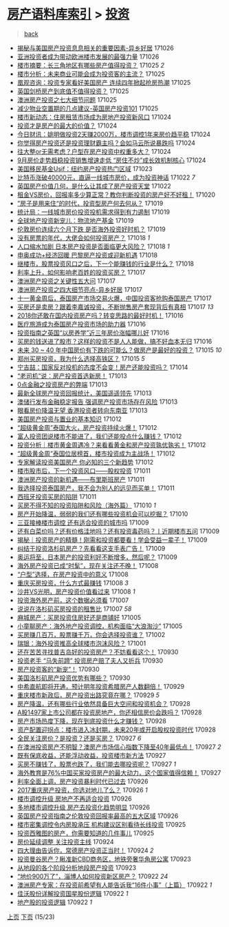[房产语料库索引](../../README.md)  > [投资](投资.md)
====
> [back](../README.md)

- [揭秘与美国房产投资息息相关的重要因素-异乡好居](http://jkwz.applinzi.com/ittc/7028704497768072208.html#%E6%8F%AD%E7%A7%98%E4%B8%8E%E7%BE%8E%E5%9B%BD%E6%88%BF%E4%BA%A7%E6%8A%95%E8%B5%84%E6%81%AF%E6%81%AF%E7%9B%B8%E5%85%B3%E7%9A%84%E9%87%8D%E8%A6%81%E5%9B%A0%E7%B4%A0-%E5%BC%82%E4%B9%A1%E5%A5%BD%E5%B1%85) 171026  
- [亚洲投资者成为带动欧洲楼市发展的最强力量](http://jkwz.applinzi.com/ittc/7028696929867924497.html#%E4%BA%9A%E6%B4%B2%E6%8A%95%E8%B5%84%E8%80%85%E6%88%90%E4%B8%BA%E5%B8%A6%E5%8A%A8%E6%AC%A7%E6%B4%B2%E6%A5%BC%E5%B8%82%E5%8F%91%E5%B1%95%E7%9A%84%E6%9C%80%E5%BC%BA%E5%8A%9B%E9%87%8F) 171026  
- [楼市摘要：长三角地区有哪些房产值得投资？](http://jkwz.applinzi.com/ittc/7028473532139439121.html#%E6%A5%BC%E5%B8%82%E6%91%98%E8%A6%81%EF%BC%9A%E9%95%BF%E4%B8%89%E8%A7%92%E5%9C%B0%E5%8C%BA%E6%9C%89%E5%93%AA%E4%BA%9B%E6%88%BF%E4%BA%A7%E5%80%BC%E5%BE%97%E6%8A%95%E8%B5%84%EF%BC%9F) 171025 *2* 
- [楼市分析：未来商业可能会成为投资客的主流？](http://jkwz.applinzi.com/ittc/7028444383186256912.html#%E6%A5%BC%E5%B8%82%E5%88%86%E6%9E%90%EF%BC%9A%E6%9C%AA%E6%9D%A5%E5%95%86%E4%B8%9A%E5%8F%AF%E8%83%BD%E4%BC%9A%E6%88%90%E4%B8%BA%E6%8A%95%E8%B5%84%E5%AE%A2%E7%9A%84%E4%B8%BB%E6%B5%81%EF%BC%9F) 171025  
- [凰观咨询：投资专家看好美国房产 连续四年掀起抢房热潮](http://jkwz.applinzi.com/ittc/7028437643631789073.html#%E5%87%B0%E8%A7%82%E5%92%A8%E8%AF%A2%EF%BC%9A%E6%8A%95%E8%B5%84%E4%B8%93%E5%AE%B6%E7%9C%8B%E5%A5%BD%E7%BE%8E%E5%9B%BD%E6%88%BF%E4%BA%A7+%E8%BF%9E%E7%BB%AD%E5%9B%9B%E5%B9%B4%E6%8E%80%E8%B5%B7%E6%8A%A2%E6%88%BF%E7%83%AD%E6%BD%AE) 171025  
- [英国剑桥房产到底值不值得投资？](http://jkwz.applinzi.com/ittc/7028437692650619921.html#%E8%8B%B1%E5%9B%BD%E5%89%91%E6%A1%A5%E6%88%BF%E4%BA%A7%E5%88%B0%E5%BA%95%E5%80%BC%E4%B8%8D%E5%80%BC%E5%BE%97%E6%8A%95%E8%B5%84%EF%BC%9F) 171025  
- [澳洲房产投资之七大细节问题](http://jkwz.applinzi.com/ittc/7028326012721562641.html#%E6%BE%B3%E6%B4%B2%E6%88%BF%E4%BA%A7%E6%8A%95%E8%B5%84%E4%B9%8B%E4%B8%83%E5%A4%A7%E7%BB%86%E8%8A%82%E9%97%AE%E9%A2%98) 171025  
- [减少物业空置期的几点建议-英国房产投资101](http://jkwz.applinzi.com/ittc/7028309749370717200.html#%E5%87%8F%E5%B0%91%E7%89%A9%E4%B8%9A%E7%A9%BA%E7%BD%AE%E6%9C%9F%E7%9A%84%E5%87%A0%E7%82%B9%E5%BB%BA%E8%AE%AE-%E8%8B%B1%E5%9B%BD%E6%88%BF%E4%BA%A7%E6%8A%95%E8%B5%84101) 171025  
- [楼市新动态：住房租赁市场成为房地产投资新风口](http://jkwz.applinzi.com/ittc/7028068378911179793.html#%E6%A5%BC%E5%B8%82%E6%96%B0%E5%8A%A8%E6%80%81%EF%BC%9A%E4%BD%8F%E6%88%BF%E7%A7%9F%E8%B5%81%E5%B8%82%E5%9C%BA%E6%88%90%E4%B8%BA%E6%88%BF%E5%9C%B0%E4%BA%A7%E6%8A%95%E8%B5%84%E6%96%B0%E9%A3%8E%E5%8F%A3) 171024  
- [投资才是房产的最大的价值？](http://jkwz.applinzi.com/ittc/7028050494310843409.html#%E6%8A%95%E8%B5%84%E6%89%8D%E6%98%AF%E6%88%BF%E4%BA%A7%E7%9A%84%E6%9C%80%E5%A4%A7%E7%9A%84%E4%BB%B7%E5%80%BC%EF%BC%9F) 171024  
- [今日财讯：姚明做投资2天赚2000万，楼市调控1年来房价趋平稳](http://jkwz.applinzi.com/ittc/7028028818978243601.html#%E4%BB%8A%E6%97%A5%E8%B4%A2%E8%AE%AF%EF%BC%9A%E5%A7%9A%E6%98%8E%E5%81%9A%E6%8A%95%E8%B5%842%E5%A4%A9%E8%B5%9A2000%E4%B8%87%EF%BC%8C%E6%A5%BC%E5%B8%82%E8%B0%83%E6%8E%A71%E5%B9%B4%E6%9D%A5%E6%88%BF%E4%BB%B7%E8%B6%8B%E5%B9%B3%E7%A8%B3) 171024  
- [你觉得房产投资还是投资理财霸主吗？会如马云所说暴跌吗](http://jkwz.applinzi.com/ittc/7027993972956464145.html#%E4%BD%A0%E8%A7%89%E5%BE%97%E6%88%BF%E4%BA%A7%E6%8A%95%E8%B5%84%E8%BF%98%E6%98%AF%E6%8A%95%E8%B5%84%E7%90%86%E8%B4%A2%E9%9C%B8%E4%B8%BB%E5%90%97%EF%BC%9F%E4%BC%9A%E5%A6%82%E9%A9%AC%E4%BA%91%E6%89%80%E8%AF%B4%E6%9A%B4%E8%B7%8C%E5%90%97) 171024  
- [往大整or无需考虑？户型在房产投资中权重多大？](http://jkwz.applinzi.com/ittc/7027919829707785232.html#%E5%BE%80%E5%A4%A7%E6%95%B4or%E6%97%A0%E9%9C%80%E8%80%83%E8%99%91%EF%BC%9F%E6%88%B7%E5%9E%8B%E5%9C%A8%E6%88%BF%E4%BA%A7%E6%8A%95%E8%B5%84%E4%B8%AD%E6%9D%83%E9%87%8D%E5%A4%9A%E5%A4%A7%EF%BC%9F) 171024  
- [9月房价走势趋稳投资销售增速走低 “房住不炒”成长效机制核心](http://jkwz.applinzi.com/ittc/7027916617839805457.html#9%E6%9C%88%E6%88%BF%E4%BB%B7%E8%B5%B0%E5%8A%BF%E8%B6%8B%E7%A8%B3%E6%8A%95%E8%B5%84%E9%94%80%E5%94%AE%E5%A2%9E%E9%80%9F%E8%B5%B0%E4%BD%8E+%E2%80%9C%E6%88%BF%E4%BD%8F%E4%B8%8D%E7%82%92%E2%80%9D%E6%88%90%E9%95%BF%E6%95%88%E6%9C%BA%E5%88%B6%E6%A0%B8%E5%BF%83) 171024  
- [美国移民基金Usif：纽约房产投资热门区域](http://jkwz.applinzi.com/ittc/7027634935849026576.html#%E7%BE%8E%E5%9B%BD%E7%A7%BB%E6%B0%91%E5%9F%BA%E9%87%91Usif%EF%BC%9A%E7%BA%BD%E7%BA%A6%E6%88%BF%E4%BA%A7%E6%8A%95%E8%B5%84%E7%83%AD%E9%97%A8%E5%8C%BA%E5%9F%9F) 171023  
- [比特币涨破40000元，直逼一线城市房价，成为投资神话](http://jkwz.applinzi.com/ittc/7027372962590753808.html#%E6%AF%94%E7%89%B9%E5%B8%81%E6%B6%A8%E7%A0%B440000%E5%85%83%EF%BC%8C%E7%9B%B4%E9%80%BC%E4%B8%80%E7%BA%BF%E5%9F%8E%E5%B8%82%E6%88%BF%E4%BB%B7%EF%BC%8C%E6%88%90%E4%B8%BA%E6%8A%95%E8%B5%84%E7%A5%9E%E8%AF%9D) 171022 *7* 
- [英国房产价值几何，是什么让其成了房产投资天堂](http://jkwz.applinzi.com/ittc/7027223804424750096.html#%E8%8B%B1%E5%9B%BD%E6%88%BF%E4%BA%A7%E4%BB%B7%E5%80%BC%E5%87%A0%E4%BD%95%EF%BC%8C%E6%98%AF%E4%BB%80%E4%B9%88%E8%AE%A9%E5%85%B6%E6%88%90%E4%BA%86%E6%88%BF%E4%BA%A7%E6%8A%95%E8%B5%84%E5%A4%A9%E5%A0%82) 171022  
- [租金VS房价，回报率多少算正常？教你判断投资的房产好不好租！](http://jkwz.applinzi.com/ittc/7026610197592802321.html#%E7%A7%9F%E9%87%91VS%E6%88%BF%E4%BB%B7%EF%BC%8C%E5%9B%9E%E6%8A%A5%E7%8E%87%E5%A4%9A%E5%B0%91%E7%AE%97%E6%AD%A3%E5%B8%B8%EF%BC%9F%E6%95%99%E4%BD%A0%E5%88%A4%E6%96%AD%E6%8A%95%E8%B5%84%E7%9A%84%E6%88%BF%E4%BA%A7%E5%A5%BD%E4%B8%8D%E5%A5%BD%E7%A7%9F%EF%BC%81) 171020  
- [”房子是用来住“的时代，投资型房产何去何从？](http://jkwz.applinzi.com/ittc/7026255984174040080.html#%E2%80%9D%E6%88%BF%E5%AD%90%E6%98%AF%E7%94%A8%E6%9D%A5%E4%BD%8F%E2%80%9C%E7%9A%84%E6%97%B6%E4%BB%A3%EF%BC%8C%E6%8A%95%E8%B5%84%E5%9E%8B%E6%88%BF%E4%BA%A7%E4%BD%95%E5%8E%BB%E4%BD%95%E4%BB%8E%EF%BC%9F) 171019  
- [统计局：一线城市房价投资投机需求得到有力遏制](http://jkwz.applinzi.com/ittc/7026126831709848593.html#%E7%BB%9F%E8%AE%A1%E5%B1%80%EF%BC%9A%E4%B8%80%E7%BA%BF%E5%9F%8E%E5%B8%82%E6%88%BF%E4%BB%B7%E6%8A%95%E8%B5%84%E6%8A%95%E6%9C%BA%E9%9C%80%E6%B1%82%E5%BE%97%E5%88%B0%E6%9C%89%E5%8A%9B%E9%81%8F%E5%88%B6) 171019  
- [全球地产投资新宠儿：物流地产基金](http://jkwz.applinzi.com/ittc/7026109212743173136.html#%E5%85%A8%E7%90%83%E5%9C%B0%E4%BA%A7%E6%8A%95%E8%B5%84%E6%96%B0%E5%AE%A0%E5%84%BF%EF%BC%9A%E7%89%A9%E6%B5%81%E5%9C%B0%E4%BA%A7%E5%9F%BA%E9%87%91) 171019  
- [伦敦房价连续六个月下跌 是否海外投资好时机？](http://jkwz.applinzi.com/ittc/7026091745161511952.html#%E4%BC%A6%E6%95%A6%E6%88%BF%E4%BB%B7%E8%BF%9E%E7%BB%AD%E5%85%AD%E4%B8%AA%E6%9C%88%E4%B8%8B%E8%B7%8C+%E6%98%AF%E5%90%A6%E6%B5%B7%E5%A4%96%E6%8A%95%E8%B5%84%E5%A5%BD%E6%97%B6%E6%9C%BA%EF%BC%9F) 171019  
- [没有房票的年代，大佬会如何投资房产？](http://jkwz.applinzi.com/ittc/7025854889488548881.html#%E6%B2%A1%E6%9C%89%E6%88%BF%E7%A5%A8%E7%9A%84%E5%B9%B4%E4%BB%A3%EF%BC%8C%E5%A4%A7%E4%BD%AC%E4%BC%9A%E5%A6%82%E4%BD%95%E6%8A%95%E8%B5%84%E6%88%BF%E4%BA%A7%EF%BC%9F) 171018 *1* 
- [人口缩水加剧 日本房产投资是否面临更大风险？](http://jkwz.applinzi.com/ittc/7025793857093108753.html#%E4%BA%BA%E5%8F%A3%E7%BC%A9%E6%B0%B4%E5%8A%A0%E5%89%A7+%E6%97%A5%E6%9C%AC%E6%88%BF%E4%BA%A7%E6%8A%95%E8%B5%84%E6%98%AF%E5%90%A6%E9%9D%A2%E4%B8%B4%E6%9B%B4%E5%A4%A7%E9%A3%8E%E9%99%A9%EF%BC%9F) 171018 *1* 
- [申奥成功+经济回暖 巴黎房产投资或迎新机遇](http://jkwz.applinzi.com/ittc/7025740197994693648.html#%E7%94%B3%E5%A5%A5%E6%88%90%E5%8A%9F%2B%E7%BB%8F%E6%B5%8E%E5%9B%9E%E6%9A%96+%E5%B7%B4%E9%BB%8E%E6%88%BF%E4%BA%A7%E6%8A%95%E8%B5%84%E6%88%96%E8%BF%8E%E6%96%B0%E6%9C%BA%E9%81%87) 171018  
- [继楼市，股票投资风口之后，下一个能赚钱的行业是什么？](http://jkwz.applinzi.com/ittc/7025420181281702929.html#%E7%BB%A7%E6%A5%BC%E5%B8%82%EF%BC%8C%E8%82%A1%E7%A5%A8%E6%8A%95%E8%B5%84%E9%A3%8E%E5%8F%A3%E4%B9%8B%E5%90%8E%EF%BC%8C%E4%B8%8B%E4%B8%80%E4%B8%AA%E8%83%BD%E8%B5%9A%E9%92%B1%E7%9A%84%E8%A1%8C%E4%B8%9A%E6%98%AF%E4%BB%80%E4%B9%88%EF%BC%9F) 171018  
- [利率上升，如何影响老百姓的投资买房？](http://jkwz.applinzi.com/ittc/7025414070457598993.html#%E5%88%A9%E7%8E%87%E4%B8%8A%E5%8D%87%EF%BC%8C%E5%A6%82%E4%BD%95%E5%BD%B1%E5%93%8D%E8%80%81%E7%99%BE%E5%A7%93%E7%9A%84%E6%8A%95%E8%B5%84%E4%B9%B0%E6%88%BF%EF%BC%9F) 171017  
- [澳洲房产投资之关键性五大问](http://jkwz.applinzi.com/ittc/7025376704984515601.html#%E6%BE%B3%E6%B4%B2%E6%88%BF%E4%BA%A7%E6%8A%95%E8%B5%84%E4%B9%8B%E5%85%B3%E9%94%AE%E6%80%A7%E4%BA%94%E5%A4%A7%E9%97%AE) 171017  
- [澳洲房产投资之四大细节亮点-异乡好居](http://jkwz.applinzi.com/ittc/7025376219669988369.html#%E6%BE%B3%E6%B4%B2%E6%88%BF%E4%BA%A7%E6%8A%95%E8%B5%84%E4%B9%8B%E5%9B%9B%E5%A4%A7%E7%BB%86%E8%8A%82%E4%BA%AE%E7%82%B9-%E5%BC%82%E4%B9%A1%E5%A5%BD%E5%B1%85) 171017  
- [十一黄金周后，泰国房产市场交易火爆，中国投资客抢购泰国房产](http://jkwz.applinzi.com/ittc/7025349170527994896.html#%E5%8D%81%E4%B8%80%E9%BB%84%E9%87%91%E5%91%A8%E5%90%8E%EF%BC%8C%E6%B3%B0%E5%9B%BD%E6%88%BF%E4%BA%A7%E5%B8%82%E5%9C%BA%E4%BA%A4%E6%98%93%E7%81%AB%E7%88%86%EF%BC%8C%E4%B8%AD%E5%9B%BD%E6%8A%95%E8%B5%84%E5%AE%A2%E6%8A%A2%E8%B4%AD%E6%B3%B0%E5%9B%BD%E6%88%BF%E4%BA%A7) 171017  
- [买房还是卖房？跟着李嘉诚投资，不断抛售房产套现背后有真相](http://jkwz.applinzi.com/ittc/7025341205142045713.html#%E4%B9%B0%E6%88%BF%E8%BF%98%E6%98%AF%E5%8D%96%E6%88%BF%EF%BC%9F%E8%B7%9F%E7%9D%80%E6%9D%8E%E5%98%89%E8%AF%9A%E6%8A%95%E8%B5%84%EF%BC%8C%E4%B8%8D%E6%96%AD%E6%8A%9B%E5%94%AE%E6%88%BF%E4%BA%A7%E5%A5%97%E7%8E%B0%E8%83%8C%E5%90%8E%E6%9C%89%E7%9C%9F%E7%9B%B8) 171017 *13* 
- [2018你还敢在国内投资房产吗？转变思路的最好时机！](http://jkwz.applinzi.com/ittc/7025076256461292561.html#2018%E4%BD%A0%E8%BF%98%E6%95%A2%E5%9C%A8%E5%9B%BD%E5%86%85%E6%8A%95%E8%B5%84%E6%88%BF%E4%BA%A7%E5%90%97%EF%BC%9F%E8%BD%AC%E5%8F%98%E6%80%9D%E8%B7%AF%E7%9A%84%E6%9C%80%E5%A5%BD%E6%97%B6%E6%9C%BA%EF%BC%81) 171016  
- [医疗旅游成为泰国房产投资市场的助力器](http://jkwz.applinzi.com/ittc/7025002036477821969.html#%E5%8C%BB%E7%96%97%E6%97%85%E6%B8%B8%E6%88%90%E4%B8%BA%E6%B3%B0%E5%9B%BD%E6%88%BF%E4%BA%A7%E6%8A%95%E8%B5%84%E5%B8%82%E5%9C%BA%E7%9A%84%E5%8A%A9%E5%8A%9B%E5%99%A8) 171016  
- [投资指南之英国“以房养学”近三年房价涨幅哪儿好](http://jkwz.applinzi.com/ittc/7024984757115552784.html#%E6%8A%95%E8%B5%84%E6%8C%87%E5%8D%97%E4%B9%8B%E8%8B%B1%E5%9B%BD%E2%80%9C%E4%BB%A5%E6%88%BF%E5%85%BB%E5%AD%A6%E2%80%9D%E8%BF%91%E4%B8%89%E5%B9%B4%E6%88%BF%E4%BB%B7%E6%B6%A8%E5%B9%85%E5%93%AA%E5%84%BF%E5%A5%BD) 171016  
- [买房的钱送进了股市？这样的投资不是人人能做，搞不好血本无归](http://jkwz.applinzi.com/ittc/7024970884635427857.html#%E4%B9%B0%E6%88%BF%E7%9A%84%E9%92%B1%E9%80%81%E8%BF%9B%E4%BA%86%E8%82%A1%E5%B8%82%EF%BC%9F%E8%BF%99%E6%A0%B7%E7%9A%84%E6%8A%95%E8%B5%84%E4%B8%8D%E6%98%AF%E4%BA%BA%E4%BA%BA%E8%83%BD%E5%81%9A%EF%BC%8C%E6%90%9E%E4%B8%8D%E5%A5%BD%E8%A1%80%E6%9C%AC%E6%97%A0%E5%BD%92) 171016  
- [未来 30 ~ 40 年中国房价有下跌的可能么？做房产是最好的投资？](http://jkwz.applinzi.com/ittc/7024738610681742353.html#%E6%9C%AA%E6%9D%A5+30+%7E+40+%E5%B9%B4%E4%B8%AD%E5%9B%BD%E6%88%BF%E4%BB%B7%E6%9C%89%E4%B8%8B%E8%B7%8C%E7%9A%84%E5%8F%AF%E8%83%BD%E4%B9%88%EF%BC%9F%E5%81%9A%E6%88%BF%E4%BA%A7%E6%98%AF%E6%9C%80%E5%A5%BD%E7%9A%84%E6%8A%95%E8%B5%84%EF%BC%9F) 171015 *10* 
- [郑州买房投资，我为什么选择高铁区？](http://jkwz.applinzi.com/ittc/7024601214367564816.html#%E9%83%91%E5%B7%9E%E4%B9%B0%E6%88%BF%E6%8A%95%E8%B5%84%EF%BC%8C%E6%88%91%E4%B8%BA%E4%BB%80%E4%B9%88%E9%80%89%E6%8B%A9%E9%AB%98%E9%93%81%E5%8C%BA%EF%BC%9F) 171015 *5* 
- [宁吉喆：国家反对投机的态度不会变！房产还能投资吗？](http://jkwz.applinzi.com/ittc/7024265904605627409.html#%E5%AE%81%E5%90%89%E5%96%86%EF%BC%9A%E5%9B%BD%E5%AE%B6%E5%8F%8D%E5%AF%B9%E6%8A%95%E6%9C%BA%E7%9A%84%E6%80%81%E5%BA%A6%E4%B8%8D%E4%BC%9A%E5%8F%98%EF%BC%81%E6%88%BF%E4%BA%A7%E8%BF%98%E8%83%BD%E6%8A%95%E8%B5%84%E5%90%97%EF%BC%9F) 171014  
- [“老司机”说：房产投资首选新房！](http://jkwz.applinzi.com/ittc/7024072037344216080.html#%E2%80%9C%E8%80%81%E5%8F%B8%E6%9C%BA%E2%80%9D%E8%AF%B4%EF%BC%9A%E6%88%BF%E4%BA%A7%E6%8A%95%E8%B5%84%E9%A6%96%E9%80%89%E6%96%B0%E6%88%BF%EF%BC%81) 171013  
- [0点金融之投资房产的弊端](http://jkwz.applinzi.com/ittc/7024057195623351313.html#0%E7%82%B9%E9%87%91%E8%9E%8D%E4%B9%8B%E6%8A%95%E8%B5%84%E6%88%BF%E4%BA%A7%E7%9A%84%E5%BC%8A%E7%AB%AF) 171013  
- [最新全球房产投资回报统计，美国遥遥领先](http://jkwz.applinzi.com/ittc/7023980093758768144.html#%E6%9C%80%E6%96%B0%E5%85%A8%E7%90%83%E6%88%BF%E4%BA%A7%E6%8A%95%E8%B5%84%E5%9B%9E%E6%8A%A5%E7%BB%9F%E8%AE%A1%EF%BC%8C%E7%BE%8E%E5%9B%BD%E9%81%A5%E9%81%A5%E9%A2%86%E5%85%88) 171013  
- [澳储行发布金融稳定报告 强调房产投资市场存在风险](http://jkwz.applinzi.com/ittc/7023957190094881808.html#%E6%BE%B3%E5%82%A8%E8%A1%8C%E5%8F%91%E5%B8%83%E9%87%91%E8%9E%8D%E7%A8%B3%E5%AE%9A%E6%8A%A5%E5%91%8A+%E5%BC%BA%E8%B0%83%E6%88%BF%E4%BA%A7%E6%8A%95%E8%B5%84%E5%B8%82%E5%9C%BA%E5%AD%98%E5%9C%A8%E9%A3%8E%E9%99%A9) 171013  
- [眼看房价降温无望 香港投资者转向东南亚](http://jkwz.applinzi.com/ittc/7023865187277472785.html#%E7%9C%BC%E7%9C%8B%E6%88%BF%E4%BB%B7%E9%99%8D%E6%B8%A9%E6%97%A0%E6%9C%9B+%E9%A6%99%E6%B8%AF%E6%8A%95%E8%B5%84%E8%80%85%E8%BD%AC%E5%90%91%E4%B8%9C%E5%8D%97%E4%BA%9A) 171013  
- [美国房产投资与置业的基本知识](http://jkwz.applinzi.com/ittc/7023691976724186128.html#%E7%BE%8E%E5%9B%BD%E6%88%BF%E4%BA%A7%E6%8A%95%E8%B5%84%E4%B8%8E%E7%BD%AE%E4%B8%9A%E7%9A%84%E5%9F%BA%E6%9C%AC%E7%9F%A5%E8%AF%86) 171012  
- [“超级黄金周”泰国大火，房产投资持续火爆！](http://jkwz.applinzi.com/ittc/7023567007398757392.html#%E2%80%9C%E8%B6%85%E7%BA%A7%E9%BB%84%E9%87%91%E5%91%A8%E2%80%9D%E6%B3%B0%E5%9B%BD%E5%A4%A7%E7%81%AB%EF%BC%8C%E6%88%BF%E4%BA%A7%E6%8A%95%E8%B5%84%E6%8C%81%E7%BB%AD%E7%81%AB%E7%88%86%EF%BC%81) 171012  
- [富人投资团说楼市不能进了，我们还能投点什么赚钱？](http://jkwz.applinzi.com/ittc/7023566025621242897.html#%E5%AF%8C%E4%BA%BA%E6%8A%95%E8%B5%84%E5%9B%A2%E8%AF%B4%E6%A5%BC%E5%B8%82%E4%B8%8D%E8%83%BD%E8%BF%9B%E4%BA%86%EF%BC%8C%E6%88%91%E4%BB%AC%E8%BF%98%E8%83%BD%E6%8A%95%E7%82%B9%E4%BB%80%E4%B9%88%E8%B5%9A%E9%92%B1%EF%BC%9F) 171012  
- [投资分析｜楼市黄金周遇冷？来看看黄金和房产投资孰优孰劣！](http://jkwz.applinzi.com/ittc/7023520380189410321.html#%E6%8A%95%E8%B5%84%E5%88%86%E6%9E%90%EF%BD%9C%E6%A5%BC%E5%B8%82%E9%BB%84%E9%87%91%E5%91%A8%E9%81%87%E5%86%B7%EF%BC%9F%E6%9D%A5%E7%9C%8B%E7%9C%8B%E9%BB%84%E9%87%91%E5%92%8C%E6%88%BF%E4%BA%A7%E6%8A%95%E8%B5%84%E5%AD%B0%E4%BC%98%E5%AD%B0%E5%8A%A3%EF%BC%81) 171012  
- [“超级黄金周”泰国位居榜首，楼市投资成为主战场！](http://jkwz.applinzi.com/ittc/7023503990543877136.html#%E2%80%9C%E8%B6%85%E7%BA%A7%E9%BB%84%E9%87%91%E5%91%A8%E2%80%9D%E6%B3%B0%E5%9B%BD%E4%BD%8D%E5%B1%85%E6%A6%9C%E9%A6%96%EF%BC%8C%E6%A5%BC%E5%B8%82%E6%8A%95%E8%B5%84%E6%88%90%E4%B8%BA%E4%B8%BB%E6%88%98%E5%9C%BA%EF%BC%81) 171012  
- [专家解读投资美国房产 你必知的三个新趋势](http://jkwz.applinzi.com/ittc/7023483695112127504.html#%E4%B8%93%E5%AE%B6%E8%A7%A3%E8%AF%BB%E6%8A%95%E8%B5%84%E7%BE%8E%E5%9B%BD%E6%88%BF%E4%BA%A7+%E4%BD%A0%E5%BF%85%E7%9F%A5%E7%9A%84%E4%B8%89%E4%B8%AA%E6%96%B0%E8%B6%8B%E5%8A%BF) 171012  
- [楼市股市后，下一个投资风口——股权投资](http://jkwz.applinzi.com/ittc/7023202463677678608.html#%E6%A5%BC%E5%B8%82%E8%82%A1%E5%B8%82%E5%90%8E%EF%BC%8C%E4%B8%8B%E4%B8%80%E4%B8%AA%E6%8A%95%E8%B5%84%E9%A3%8E%E5%8F%A3%E2%80%94%E2%80%94%E8%82%A1%E6%9D%83%E6%8A%95%E8%B5%84) 171011  
- [澳洲房产投资的新机遇——布里斯班房产](http://jkwz.applinzi.com/ittc/7023185754740753425.html#%E6%BE%B3%E6%B4%B2%E6%88%BF%E4%BA%A7%E6%8A%95%E8%B5%84%E7%9A%84%E6%96%B0%E6%9C%BA%E9%81%87%E2%80%94%E2%80%94%E5%B8%83%E9%87%8C%E6%96%AF%E7%8F%AD%E6%88%BF%E4%BA%A7) 171011  
- [我选择投资泰国房产，我不会为别人的远见而买单！](http://jkwz.applinzi.com/ittc/7023153561947603984.html#%E6%88%91%E9%80%89%E6%8B%A9%E6%8A%95%E8%B5%84%E6%B3%B0%E5%9B%BD%E6%88%BF%E4%BA%A7%EF%BC%8C%E6%88%91%E4%B8%8D%E4%BC%9A%E4%B8%BA%E5%88%AB%E4%BA%BA%E7%9A%84%E8%BF%9C%E8%A7%81%E8%80%8C%E4%B9%B0%E5%8D%95%EF%BC%81) 171011  
- [西班牙投资买房的陷阱](http://jkwz.applinzi.com/ittc/7023100444036039696.html#%E8%A5%BF%E7%8F%AD%E7%89%99%E6%8A%95%E8%B5%84%E4%B9%B0%E6%88%BF%E7%9A%84%E9%99%B7%E9%98%B1) 171011  
- [买房不得不知的投资陷阱和风险（海外篇）](http://jkwz.applinzi.com/ittc/7022862981023663121.html#%E4%B9%B0%E6%88%BF%E4%B8%8D%E5%BE%97%E4%B8%8D%E7%9F%A5%E7%9A%84%E6%8A%95%E8%B5%84%E9%99%B7%E9%98%B1%E5%92%8C%E9%A3%8E%E9%99%A9%EF%BC%88%E6%B5%B7%E5%A4%96%E7%AF%87%EF%BC%89) 171010 *1* 
- [房产开始降温，弱弱的我们还有哪些投资机会可以挖掘？](http://jkwz.applinzi.com/ittc/7022761819779892241.html#%E6%88%BF%E4%BA%A7%E5%BC%80%E5%A7%8B%E9%99%8D%E6%B8%A9%EF%BC%8C%E5%BC%B1%E5%BC%B1%E7%9A%84%E6%88%91%E4%BB%AC%E8%BF%98%E6%9C%89%E5%93%AA%E4%BA%9B%E6%8A%95%E8%B5%84%E6%9C%BA%E4%BC%9A%E5%8F%AF%E4%BB%A5%E6%8C%96%E6%8E%98%EF%BC%9F) 171010  
- [三亚接棒楼市调控 还有适合投资的城市吗](http://jkwz.applinzi.com/ittc/7022535756747375633.html#%E4%B8%89%E4%BA%9A%E6%8E%A5%E6%A3%92%E6%A5%BC%E5%B8%82%E8%B0%83%E6%8E%A7+%E8%BF%98%E6%9C%89%E9%80%82%E5%90%88%E6%8A%95%E8%B5%84%E7%9A%84%E5%9F%8E%E5%B8%82%E5%90%97) 171009  
- [还有白菜价吗？还有价格洼地吗？还有投资毒药吗？丨近期楼市五问](http://jkwz.applinzi.com/ittc/7022510319417689105.html#%E8%BF%98%E6%9C%89%E7%99%BD%E8%8F%9C%E4%BB%B7%E5%90%97%EF%BC%9F%E8%BF%98%E6%9C%89%E4%BB%B7%E6%A0%BC%E6%B4%BC%E5%9C%B0%E5%90%97%EF%BC%9F%E8%BF%98%E6%9C%89%E6%8A%95%E8%B5%84%E6%AF%92%E8%8D%AF%E5%90%97%EF%BC%9F%E4%B8%A8%E8%BF%91%E6%9C%9F%E6%A5%BC%E5%B8%82%E4%BA%94%E9%97%AE) 171009  
- [揭秘｜投资房产的精髓！刚需和投资都要看！学会受益一辈子！](http://jkwz.applinzi.com/ittc/7022443135467258896.html#%E6%8F%AD%E7%A7%98%EF%BD%9C%E6%8A%95%E8%B5%84%E6%88%BF%E4%BA%A7%E7%9A%84%E7%B2%BE%E9%AB%93%EF%BC%81%E5%88%9A%E9%9C%80%E5%92%8C%E6%8A%95%E8%B5%84%E9%83%BD%E8%A6%81%E7%9C%8B%EF%BC%81%E5%AD%A6%E4%BC%9A%E5%8F%97%E7%9B%8A%E4%B8%80%E8%BE%88%E5%AD%90%EF%BC%81) 171009  
- [纠结于投资洛杉矶房产？先看看这支手表广告！](http://jkwz.applinzi.com/ittc/7022406160194470928.html#%E7%BA%A0%E7%BB%93%E4%BA%8E%E6%8A%95%E8%B5%84%E6%B4%9B%E6%9D%89%E7%9F%B6%E6%88%BF%E4%BA%A7%EF%BC%9F%E5%85%88%E7%9C%8B%E7%9C%8B%E8%BF%99%E6%94%AF%E6%89%8B%E8%A1%A8%E5%B9%BF%E5%91%8A%EF%BC%81) 171009  
- [奥运将至，日本房产的投资利好不断增多，然后呢？](http://jkwz.applinzi.com/ittc/7022378652497609745.html#%E5%A5%A5%E8%BF%90%E5%B0%86%E8%87%B3%EF%BC%8C%E6%97%A5%E6%9C%AC%E6%88%BF%E4%BA%A7%E7%9A%84%E6%8A%95%E8%B5%84%E5%88%A9%E5%A5%BD%E4%B8%8D%E6%96%AD%E5%A2%9E%E5%A4%9A%EF%BC%8C%E7%84%B6%E5%90%8E%E5%91%A2%EF%BC%9F) 171009  
- [海外房产投资已成“时髦”，现在关注还不晚！](http://jkwz.applinzi.com/ittc/7019622657077806096.html#%E6%B5%B7%E5%A4%96%E6%88%BF%E4%BA%A7%E6%8A%95%E8%B5%84%E5%B7%B2%E6%88%90%E2%80%9C%E6%97%B6%E9%AB%A6%E2%80%9D%EF%BC%8C%E7%8E%B0%E5%9C%A8%E5%85%B3%E6%B3%A8%E8%BF%98%E4%B8%8D%E6%99%9A%EF%BC%81) 171008  
- [“户型”选择，在房产投资中的意义](http://jkwz.applinzi.com/ittc/7022100410704331793.html#%E2%80%9C%E6%88%B7%E5%9E%8B%E2%80%9D%E9%80%89%E6%8B%A9%EF%BC%8C%E5%9C%A8%E6%88%BF%E4%BA%A7%E6%8A%95%E8%B5%84%E4%B8%AD%E7%9A%84%E6%84%8F%E4%B9%89) 171008  
- [重庆买房投资，什么方式最赚钱](http://jkwz.applinzi.com/ittc/7022085304448713745.html#%E9%87%8D%E5%BA%86%E4%B9%B0%E6%88%BF%E6%8A%95%E8%B5%84%EF%BC%8C%E4%BB%80%E4%B9%88%E6%96%B9%E5%BC%8F%E6%9C%80%E8%B5%9A%E9%92%B1) 171008 *3* 
- [沙井VS光明，房产投资价值看过来](http://jkwz.applinzi.com/ittc/7022057693165126673.html#%E6%B2%99%E4%BA%95VS%E5%85%89%E6%98%8E%EF%BC%8C%E6%88%BF%E4%BA%A7%E6%8A%95%E8%B5%84%E4%BB%B7%E5%80%BC%E7%9C%8B%E8%BF%87%E6%9D%A5) 171008 *1* 
- [投资海外房产前，这个数据必须看](http://jkwz.applinzi.com/ittc/7021614567833207825.html#%E6%8A%95%E8%B5%84%E6%B5%B7%E5%A4%96%E6%88%BF%E4%BA%A7%E5%89%8D%EF%BC%8C%E8%BF%99%E4%B8%AA%E6%95%B0%E6%8D%AE%E5%BF%85%E9%A1%BB%E7%9C%8B) 171007  
- [说说在洛杉矶买房投资的租售比](http://jkwz.applinzi.com/ittc/7021557685001126929.html#%E8%AF%B4%E8%AF%B4%E5%9C%A8%E6%B4%9B%E6%9D%89%E7%9F%B6%E4%B9%B0%E6%88%BF%E6%8A%95%E8%B5%84%E7%9A%84%E7%A7%9F%E5%94%AE%E6%AF%94) 171007 *58* 
- [麻城房产：买房投资住房好还是商铺好](http://jkwz.applinzi.com/ittc/7021071927123379216.html#%E9%BA%BB%E5%9F%8E%E6%88%BF%E4%BA%A7%EF%BC%9A%E4%B9%B0%E6%88%BF%E6%8A%95%E8%B5%84%E4%BD%8F%E6%88%BF%E5%A5%BD%E8%BF%98%E6%98%AF%E5%95%86%E9%93%BA%E5%A5%BD) 171005  
- [小童聊房产：海外地产投资调控，机构面临“大浪淘沙”](http://jkwz.applinzi.com/ittc/7020876414038049808.html#%E5%B0%8F%E7%AB%A5%E8%81%8A%E6%88%BF%E4%BA%A7%EF%BC%9A%E6%B5%B7%E5%A4%96%E5%9C%B0%E4%BA%A7%E6%8A%95%E8%B5%84%E8%B0%83%E6%8E%A7%EF%BC%8C%E6%9C%BA%E6%9E%84%E9%9D%A2%E4%B8%B4%E2%80%9C%E5%A4%A7%E6%B5%AA%E6%B7%98%E6%B2%99%E2%80%9D) 171005  
- [买房赚几百万，股票赚千万，你会选择投资谁？](http://jkwz.applinzi.com/ittc/7019924191053349905.html#%E4%B9%B0%E6%88%BF%E8%B5%9A%E5%87%A0%E7%99%BE%E4%B8%87%EF%BC%8C%E8%82%A1%E7%A5%A8%E8%B5%9A%E5%8D%83%E4%B8%87%EF%BC%8C%E4%BD%A0%E4%BC%9A%E9%80%89%E6%8B%A9%E6%8A%95%E8%B5%84%E8%B0%81%EF%BC%9F) 171002  
- [瑞银：海外投资推高全球楼市泡沫风险？](http://jkwz.applinzi.com/ittc/7019457732132996112.html#%E7%91%9E%E9%93%B6%EF%BC%9A%E6%B5%B7%E5%A4%96%E6%8A%95%E8%B5%84%E6%8E%A8%E9%AB%98%E5%85%A8%E7%90%83%E6%A5%BC%E5%B8%82%E6%B3%A1%E6%B2%AB%E9%A3%8E%E9%99%A9%EF%BC%9F) 171001  
- [还在苦苦寻找普吉岛好的投资房产？不妨看看这个！](http://jkwz.applinzi.com/ittc/7019102433442268176.html#%E8%BF%98%E5%9C%A8%E8%8B%A6%E8%8B%A6%E5%AF%BB%E6%89%BE%E6%99%AE%E5%90%89%E5%B2%9B%E5%A5%BD%E7%9A%84%E6%8A%95%E8%B5%84%E6%88%BF%E4%BA%A7%EF%BC%9F%E4%B8%8D%E5%A6%A8%E7%9C%8B%E7%9C%8B%E8%BF%99%E4%B8%AA%EF%BC%81) 170930  
- [投资老手 “马失前蹄” 投资房产赔了夫人又折兵](http://jkwz.applinzi.com/ittc/7019095560785757200.html#%E6%8A%95%E8%B5%84%E8%80%81%E6%89%8B+%E2%80%9C%E9%A9%AC%E5%A4%B1%E5%89%8D%E8%B9%84%E2%80%9D+%E6%8A%95%E8%B5%84%E6%88%BF%E4%BA%A7%E8%B5%94%E4%BA%86%E5%A4%AB%E4%BA%BA%E5%8F%88%E6%8A%98%E5%85%B5) 170930  
- [房产投资客的“新宠”！](http://jkwz.applinzi.com/ittc/7019033251153445905.html#%E6%88%BF%E4%BA%A7%E6%8A%95%E8%B5%84%E5%AE%A2%E7%9A%84%E2%80%9C%E6%96%B0%E5%AE%A0%E2%80%9D%EF%BC%81) 170930  
- [美国洛杉矶房产投资优势有哪些？](http://jkwz.applinzi.com/ittc/7019032259271853073.html#%E7%BE%8E%E5%9B%BD%E6%B4%9B%E6%9D%89%E7%9F%B6%E6%88%BF%E4%BA%A7%E6%8A%95%E8%B5%84%E4%BC%98%E5%8A%BF%E6%9C%89%E5%93%AA%E4%BA%9B%EF%BC%9F) 170930  
- [中希直航即将开通，预计明年投资希腊房产人数翻倍！](http://jkwz.applinzi.com/ittc/7018811704048354321.html#%E4%B8%AD%E5%B8%8C%E7%9B%B4%E8%88%AA%E5%8D%B3%E5%B0%86%E5%BC%80%E9%80%9A%EF%BC%8C%E9%A2%84%E8%AE%A1%E6%98%8E%E5%B9%B4%E6%8A%95%E8%B5%84%E5%B8%8C%E8%85%8A%E6%88%BF%E4%BA%A7%E4%BA%BA%E6%95%B0%E7%BF%BB%E5%80%8D%EF%BC%81) 170929  
- [重庆楼市新政后，房产投资出路究竟在哪？](http://jkwz.applinzi.com/ittc/7018656731327104017.html#%E9%87%8D%E5%BA%86%E6%A5%BC%E5%B8%82%E6%96%B0%E6%94%BF%E5%90%8E%EF%BC%8C%E6%88%BF%E4%BA%A7%E6%8A%95%E8%B5%84%E5%87%BA%E8%B7%AF%E7%A9%B6%E7%AB%9F%E5%9C%A8%E5%93%AA%EF%BC%9F) 170929 *5* 
- [房产降温，还有哪些行业依然具备巨大空间和投资机会？](http://jkwz.applinzi.com/ittc/7018490684330476560.html#%E6%88%BF%E4%BA%A7%E9%99%8D%E6%B8%A9%EF%BC%8C%E8%BF%98%E6%9C%89%E5%93%AA%E4%BA%9B%E8%A1%8C%E4%B8%9A%E4%BE%9D%E7%84%B6%E5%85%B7%E5%A4%87%E5%B7%A8%E5%A4%A7%E7%A9%BA%E9%97%B4%E5%92%8C%E6%8A%95%E8%B5%84%E6%9C%BA%E4%BC%9A%EF%BC%9F) 170928  
- [A股1497家上市公司都在投资房地产，你还相信房价会跌吗？](http://jkwz.applinzi.com/ittc/7018437929188459536.html#A%E8%82%A11497%E5%AE%B6%E4%B8%8A%E5%B8%82%E5%85%AC%E5%8F%B8%E9%83%BD%E5%9C%A8%E6%8A%95%E8%B5%84%E6%88%BF%E5%9C%B0%E4%BA%A7%EF%BC%8C%E4%BD%A0%E8%BF%98%E7%9B%B8%E4%BF%A1%E6%88%BF%E4%BB%B7%E4%BC%9A%E8%B7%8C%E5%90%97%EF%BC%9F) 170928  
- [房产市场热度下降，现在到底投资什么才赚钱？](http://jkwz.applinzi.com/ittc/7018425601843790865.html#%E6%88%BF%E4%BA%A7%E5%B8%82%E5%9C%BA%E7%83%AD%E5%BA%A6%E4%B8%8B%E9%99%8D%EF%BC%8C%E7%8E%B0%E5%9C%A8%E5%88%B0%E5%BA%95%E6%8A%95%E8%B5%84%E4%BB%80%E4%B9%88%E6%89%8D%E8%B5%9A%E9%92%B1%EF%BC%9F) 170928  
- [资产配置迎拐点：楼市进入冰封期，未来20年或开启股权投资时代](http://jkwz.applinzi.com/ittc/7018286716715271185.html#%E8%B5%84%E4%BA%A7%E9%85%8D%E7%BD%AE%E8%BF%8E%E6%8B%90%E7%82%B9%EF%BC%9A%E6%A5%BC%E5%B8%82%E8%BF%9B%E5%85%A5%E5%86%B0%E5%B0%81%E6%9C%9F%EF%BC%8C%E6%9C%AA%E6%9D%A520%E5%B9%B4%E6%88%96%E5%BC%80%E5%90%AF%E8%82%A1%E6%9D%83%E6%8A%95%E8%B5%84%E6%97%B6%E4%BB%A3) 170928  
- [全民关注房价？是投资？还是买房？](http://jkwz.applinzi.com/ittc/7018091833568265232.html#%E5%85%A8%E6%B0%91%E5%85%B3%E6%B3%A8%E6%88%BF%E4%BB%B7%EF%BC%9F%E6%98%AF%E6%8A%95%E8%B5%84%EF%BC%9F%E8%BF%98%E6%98%AF%E4%B9%B0%E6%88%BF%EF%BC%9F) 170927 *6* 
- [在澳洲投资房产不明智？澳房产市场信心指数下降至40年最低点！](http://jkwz.applinzi.com/ittc/7018088039774159889.html#%E5%9C%A8%E6%BE%B3%E6%B4%B2%E6%8A%95%E8%B5%84%E6%88%BF%E4%BA%A7%E4%B8%8D%E6%98%8E%E6%99%BA%EF%BC%9F%E6%BE%B3%E6%88%BF%E4%BA%A7%E5%B8%82%E5%9C%BA%E4%BF%A1%E5%BF%83%E6%8C%87%E6%95%B0%E4%B8%8B%E9%99%8D%E8%87%B340%E5%B9%B4%E6%9C%80%E4%BD%8E%E7%82%B9%EF%BC%81) 170927 *2* 
- [既有保底收益，还能浮动收益，投资楼市新方法](http://jkwz.applinzi.com/ittc/7018004077966001169.html#%E6%97%A2%E6%9C%89%E4%BF%9D%E5%BA%95%E6%94%B6%E7%9B%8A%EF%BC%8C%E8%BF%98%E8%83%BD%E6%B5%AE%E5%8A%A8%E6%94%B6%E7%9B%8A%EF%BC%8C%E6%8A%95%E8%B5%84%E6%A5%BC%E5%B8%82%E6%96%B0%E6%96%B9%E6%B3%95) 170927  
- [买房不赚钱了，股票也跌了，我们能去哪投资呢？](http://jkwz.applinzi.com/ittc/7018017021135160337.html#%E4%B9%B0%E6%88%BF%E4%B8%8D%E8%B5%9A%E9%92%B1%E4%BA%86%EF%BC%8C%E8%82%A1%E7%A5%A8%E4%B9%9F%E8%B7%8C%E4%BA%86%EF%BC%8C%E6%88%91%E4%BB%AC%E8%83%BD%E5%8E%BB%E5%93%AA%E6%8A%95%E8%B5%84%E5%91%A2%EF%BC%9F) 170927 *1* 
- [海外教育是76%中国买家投资房产的最大动力，这个国家值得信赖！](http://jkwz.applinzi.com/ittc/7017620130941633552.html#%E6%B5%B7%E5%A4%96%E6%95%99%E8%82%B2%E6%98%AF76%25%E4%B8%AD%E5%9B%BD%E4%B9%B0%E5%AE%B6%E6%8A%95%E8%B5%84%E6%88%BF%E4%BA%A7%E7%9A%84%E6%9C%80%E5%A4%A7%E5%8A%A8%E5%8A%9B%EF%BC%8C%E8%BF%99%E4%B8%AA%E5%9B%BD%E5%AE%B6%E5%80%BC%E5%BE%97%E4%BF%A1%E8%B5%96%EF%BC%81) 170927  
- [利率全面上调，房产投资暴利时代已过去](http://jkwz.applinzi.com/ittc/7017731696303277073.html#%E5%88%A9%E7%8E%87%E5%85%A8%E9%9D%A2%E4%B8%8A%E8%B0%83%EF%BC%8C%E6%88%BF%E4%BA%A7%E6%8A%95%E8%B5%84%E6%9A%B4%E5%88%A9%E6%97%B6%E4%BB%A3%E5%B7%B2%E8%BF%87%E5%8E%BB) 170926  
- [2017重庆房产投资，你选对地儿了么？](http://jkwz.applinzi.com/ittc/7017670181185389584.html#2017%E9%87%8D%E5%BA%86%E6%88%BF%E4%BA%A7%E6%8A%95%E8%B5%84%EF%BC%8C%E4%BD%A0%E9%80%89%E5%AF%B9%E5%9C%B0%E5%84%BF%E4%BA%86%E4%B9%88%EF%BC%9F) 170926 *1* 
- [楼市调控升级 房地产不再适合投资](http://jkwz.applinzi.com/ittc/7017653656739120145.html#%E6%A5%BC%E5%B8%82%E8%B0%83%E6%8E%A7%E5%8D%87%E7%BA%A7+%E6%88%BF%E5%9C%B0%E4%BA%A7%E4%B8%8D%E5%86%8D%E9%80%82%E5%90%88%E6%8A%95%E8%B5%84) 170926  
- [多地楼市调控升级 房产去投资化趋势明显](http://jkwz.applinzi.com/ittc/7017572827392394257.html#%E5%A4%9A%E5%9C%B0%E6%A5%BC%E5%B8%82%E8%B0%83%E6%8E%A7%E5%8D%87%E7%BA%A7+%E6%88%BF%E4%BA%A7%E5%8E%BB%E6%8A%95%E8%B5%84%E5%8C%96%E8%B6%8B%E5%8A%BF%E6%98%8E%E6%98%BE) 170926  
- [英国房产投资指南之伦敦投资回报率最高的五大区域](http://jkwz.applinzi.com/ittc/7017571880209482768.html#%E8%8B%B1%E5%9B%BD%E6%88%BF%E4%BA%A7%E6%8A%95%E8%B5%84%E6%8C%87%E5%8D%97%E4%B9%8B%E4%BC%A6%E6%95%A6%E6%8A%95%E8%B5%84%E5%9B%9E%E6%8A%A5%E7%8E%87%E6%9C%80%E9%AB%98%E7%9A%84%E4%BA%94%E5%A4%A7%E5%8C%BA%E5%9F%9F) 170926  
- [楼市密集调控令内房股承压 机构建议区别看待长线投资](http://jkwz.applinzi.com/ittc/7017274174467474448.html#%E6%A5%BC%E5%B8%82%E5%AF%86%E9%9B%86%E8%B0%83%E6%8E%A7%E4%BB%A4%E5%86%85%E6%88%BF%E8%82%A1%E6%89%BF%E5%8E%8B+%E6%9C%BA%E6%9E%84%E5%BB%BA%E8%AE%AE%E5%8C%BA%E5%88%AB%E7%9C%8B%E5%BE%85%E9%95%BF%E7%BA%BF%E6%8A%95%E8%B5%84) 170925  
- [投资西雅图的房产，你需要知道的几件事儿](http://jkwz.applinzi.com/ittc/7017204783335867409.html#%E6%8A%95%E8%B5%84%E8%A5%BF%E9%9B%85%E5%9B%BE%E7%9A%84%E6%88%BF%E4%BA%A7%EF%BC%8C%E4%BD%A0%E9%9C%80%E8%A6%81%E7%9F%A5%E9%81%93%E7%9A%84%E5%87%A0%E4%BB%B6%E4%BA%8B%E5%84%BF) 170925  
- [房价延续调整 关注投资主线](http://jkwz.applinzi.com/ittc/7016955475571246097.html#%E6%88%BF%E4%BB%B7%E5%BB%B6%E7%BB%AD%E8%B0%83%E6%95%B4+%E5%85%B3%E6%B3%A8%E6%8A%95%E8%B5%84%E4%B8%BB%E7%BA%BF) 170924  
- [四大理由告诉你，常德房产投资正当时！](http://jkwz.applinzi.com/ittc/7016888123685078032.html#%E5%9B%9B%E5%A4%A7%E7%90%86%E7%94%B1%E5%91%8A%E8%AF%89%E4%BD%A0%EF%BC%8C%E5%B8%B8%E5%BE%B7%E6%88%BF%E4%BA%A7%E6%8A%95%E8%B5%84%E6%AD%A3%E5%BD%93%E6%97%B6%EF%BC%81) 170924 *2* 
- [投资曼谷房产？瞅准新CBD商务区，地铁旁奢华角房公寓](http://jkwz.applinzi.com/ittc/7016631249966466064.html#%E6%8A%95%E8%B5%84%E6%9B%BC%E8%B0%B7%E6%88%BF%E4%BA%A7%EF%BC%9F%E7%9E%85%E5%87%86%E6%96%B0CBD%E5%95%86%E5%8A%A1%E5%8C%BA%EF%BC%8C%E5%9C%B0%E9%93%81%E6%97%81%E5%A5%A2%E5%8D%8E%E8%A7%92%E6%88%BF%E5%85%AC%E5%AF%93) 170923  
- [从地段的各个阶段分析地段房产投资](http://jkwz.applinzi.com/ittc/7016441258476831760.html#%E4%BB%8E%E5%9C%B0%E6%AE%B5%E7%9A%84%E5%90%84%E4%B8%AA%E9%98%B6%E6%AE%B5%E5%88%86%E6%9E%90%E5%9C%B0%E6%AE%B5%E6%88%BF%E4%BA%A7%E6%8A%95%E8%B5%84) 170923  
- [“地价900万了”，淄博人如何投资新区房产？](http://jkwz.applinzi.com/ittc/7016219434690282513.html#%E2%80%9C%E5%9C%B0%E4%BB%B7900%E4%B8%87%E4%BA%86%E2%80%9D%EF%BC%8C%E6%B7%84%E5%8D%9A%E4%BA%BA%E5%A6%82%E4%BD%95%E6%8A%95%E8%B5%84%E6%96%B0%E5%8C%BA%E6%88%BF%E4%BA%A7%EF%BC%9F) 170922 *24* 
- [澳洲房产专家：在投资前希望有人能告诉我“16件小事”（上篇）](http://jkwz.applinzi.com/ittc/7016146789634409488.html#%E6%BE%B3%E6%B4%B2%E6%88%BF%E4%BA%A7%E4%B8%93%E5%AE%B6%EF%BC%9A%E5%9C%A8%E6%8A%95%E8%B5%84%E5%89%8D%E5%B8%8C%E6%9C%9B%E6%9C%89%E4%BA%BA%E8%83%BD%E5%91%8A%E8%AF%89%E6%88%91%E2%80%9C16%E4%BB%B6%E5%B0%8F%E4%BA%8B%E2%80%9D%EF%BC%88%E4%B8%8A%E7%AF%87%EF%BC%89) 170922 *1* 
- [佳沃股份详解投资国星股份逻辑](http://jkwz.applinzi.com/ittc/7016098132839105553.html#%E4%BD%B3%E6%B2%83%E8%82%A1%E4%BB%BD%E8%AF%A6%E8%A7%A3%E6%8A%95%E8%B5%84%E5%9B%BD%E6%98%9F%E8%82%A1%E4%BB%BD%E9%80%BB%E8%BE%91) 170922 *1* 
- [地产股的投资逻辑](http://jkwz.applinzi.com/ittc/7016038329034998800.html#%E5%9C%B0%E4%BA%A7%E8%82%A1%E7%9A%84%E6%8A%95%E8%B5%84%E9%80%BB%E8%BE%91) 170922 *1* 


 [上页](投资16.md) [下页](投资14.md)          (15/23)